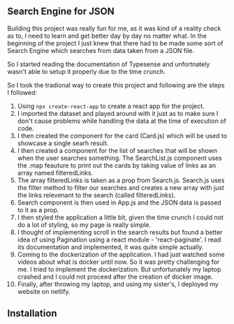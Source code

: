 ## Search Engine for JSON

Building this project was really fun for me, as it was kind of a reality check as to, I need to learn and get better day by day no matter what. In the beginning of the project I just knew that there had to be made some sort of  Search Engine which searches from data taken from a JSON file. 

So I started reading the documentation of Typesense and unfortnately wasn't able to setup it properly due to the time crunch.

So I took the tradional way to create this project and following are the steps I followed:

<ol>
    <li>Using <code>npx create-react-app</code> to create a react app for the project.</li>
    <li>I imported the dataset and played around with it just as to make sure I don't cause problems while handling the data at the time of execution of code.</li>
    <li>I then created the component for the card (Card.js) which will be used to showcase a single searh result.</li>
    <li>I then created a component for the list of searches that will be shown when the user searches something. The SearchList.js component uses the .map feauture to print out the cards by taking value of links as an array named filteredLinks. </li>
    <li>The array filteredLinks is taken as a prop from Search.js. Search.js uses the filter method to filter our searches and creates a new array with just the links relevenant to the search (called filteredLinks). </li>
    <li> Search component is then used in App.js and the JSON data is passed to it as a prop.</li>
    <li> I then styled the application a little bit, given the time crunch I could not do a lot of styling, so my page is really simple.</li>
    <li>I thought of implementing scroll in the search results but found a better idea of using Pagination using a react module - 'react-paginate'. I read its documentation and implemented, it was quite simple actually. </li> 
    <li>Coming to the dockerization of the application. I had just watched some videos about what is docker until now. So it was pretty challenging for me. I tried to implement the dockerization. But unfortunately my laptop crashed and I could not proceed after the creation of docker image.</li>
    <li>Finally, after throwing my laptop, and using my sister's, I deployed my website on netlify.
</ol>

## Installation
